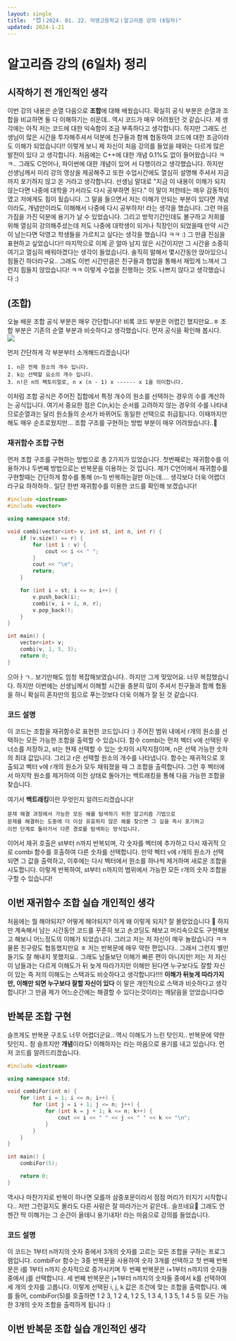 ```yaml
---
layout: single
title:  "😈ㅣ2024. 01. 22. 덕영고등학교ㅣ알고리즘 강의 (6일차)"
updated: 2024-1-21
---
```


# 알고리즘 강의 (6일차) 정리

## 시작하기 전 개인적인 생각

이번 강의 내용은 순열 다음으로 **조합**에 대해 배웠습니다. 확실히 공식 부분은 순열과 조합을 비교하면 둘 다
이해하기는 쉬운데.. 역시 코드가 매우 어려웠던 것 같습니다. 제 생각에는 아직 저는 코드에 대한 익숙함이 조금 
부족하다고 생각합니다. 하지만 그래도 선생님이 많은 시간을 투자해주셔서 덕분에 친구들과 함께 협동하여 코드에
대한 조금이라도 이해가 되었습니다!! 이렇게 보니 제 자신이 처음 강의를 들었을 때와는 다르게 많은 발전이 있다
고 생각합니다. 처음에는 C++에 대한 개념 0.1%도 없이 들어왔습니다 ㅋㅋ.. 그래도 C언어나, 파이썬에 대한 개념이 있어
서 다행이라고 생각했습니다. 하지만 선생님께서 미리 강의 영상을 제공해주고 또한 수업시간에도 열심히 설명해 주셔서
지금까지 포기하지 않고 온 거라고 생각합니다. 선생님 말대로 "지금 이 내용이 이해가 되지 않는다면 나중에 대학을 가서라도 다시
공부하면 된다." 이 말이 저한테는 매우 감동적이였고 저에게도 힘이 됬습니다. 그 말을 들으면서 저는 이해가 안되는 부분이
있다면 개념이라도, 개념만이라도 이해해서 나중에 다시 공부하자! 라는 생각을 했습니다. 그런 마음가짐을 가진 덕분에
용기가 날 수 있었습니다. 그리고 방학기간인데도 불구하고 저희를 위해 열심히 강의해주셨는데 저도 나중에 대학생이 되거나
직장인이 되었을때 만약 시간이 남는다면 덕영고 학생들을 가르치고 싶다는 생각을 했습니다 ㅋㅋ :) 그 만큼 진심을
표현하고 싶었습니다!! 마지막으로  이제 곧 얼마 남지 않은 시간이지만 그 시간을 소중히 여기고 열심히 배워야겠다는
생각이 들었습니다. 솔직히 말해서 몇시간동안 앉아있으니 힘들긴 하더라구요.. 그래도 이번 시간만큼은 친구들과 
협업을 통해서 재밌게 느껴서 그런지 힘들지 않았습니다! ㅋㅋ 이렇게 수업을 진행하는 것도 나쁘지 않다고 생각했습니다 :)

## (조합)

오늘 배운 조합 공식 부분은 매우 간단합니다! 비록 코드 부분은 어렵긴 했지만요..ㅎ
조합 부분은 기존의 순열 부분과 비슷하다고 생각했습니다. 먼저 공식을 확인해 봅시다.
![](https://velog.velcdn.com/images/rladpwl0512/post/b5dcdb54-df6e-4b63-a1b6-f3648f8c5ce5/image.png)

먼저 간단하게 각 부분부터 소개해드리겠습니다!
```
1. n은 전체 원소의 개수 입니다.
2. k는 선택할 요소의 개수 입니다.
3. n!은 n의 팩토리얼로, n x (n - 1) x ------ x 1을 의미합니다. 
```
이처럼 조합 공식은 주어진 집합에서 특정 개수의 원소를 선택하는 경우의 수를 계산하는 공식입니다.
여기서 중요한 점은 C(n,k)는 순서를 고려하지 않는 경우의 수를 나타내므로순열과는 달리 원소들의 순서가 바뀌어도 동일한 선택으로 취급됩니다.
이때까지만 해도 매우 순조로웠지만... 조합 구조를 구현하는 방법 부분이 매우 어려웠습니다..🥹

### 재귀함수 조합 구현 

먼저 조합 구조를 구현하는 방법으로 총 2가지가 있었습니다.
첫번째로는 재귀함수를 이용하거나 두번째 방법으로는 반복문을 이용하는 것 입니다.
제가 C언어에서 재귀함수를 구현할때는 간단하게 함수를 통해 (n-1) 반복하는걸만 아는데.... 생각보다 더욱
어렵더라구요 하하하하.. 일단 한번 재귀함수를 이용한 코드를 확인해 보겠습니다!

```cpp
#include <iostream>
#include <vector>

using namespace std;

void combi(vector<int> v, int st, int n, int r) {
    if (v.size() == r) {
        for (int i : v) {
            cout << i << " ";
        }
        cout << "\n";
        return;
    }

    for (int i = st; i <= n; i++) {
        v.push_back(i); 
        combi(v, i + 1, n, r);   
        v.pop_back();       
    }
}

int main() {
    vector<int> v;
    combi(v, 1, 5, 3);
    return 0;
}
```
으아ㅏㄱ.. 보기만해도 엄청 복잡해보였습니다.. 하지만 그게 맞았어요. 너무 복잡했습니다. 
하지만 이번에는 선생님께서 이해할 시간을 충분히 많이 주셔서 친구들과 함께 협동을 하니
확실히 혼자만의 힘으로 푸는것보다 더욱 이해가 잘 된 것 같습니다. 

### 코드 설명

이 코드는 조합을 재귀함수로 표현한 코드입니다 :) 주어진 범위 내에서
r개의 원소를 선택하는 모든 가능한 조합을 출력할 수 있습니다. 함수 combi는 먼저 벡터 v에
선택된 우너소를 저장하고, st는 현재 선택할 수 있는 숫자의 시작지점이며, n은 선택 가능한 숫자의 최대 값입니다.
그리고 r은 선택할 원소의 개수를 나타냅니다. 함수는 재귀적으로 호출되고 벡터 v에 r개의 원소가 모두
채워졌을 때 그 조합을 출력합니다. 그런 후 벡터에서 마지막 원소를 제거하여 이전 상태로
돌아가는 백트래킹을 통해 다음 가능한 조합을 찾습니다. 

여기서 **백트래킹**이란 무엇인지 알려드리겠습니다!
```
문제 해결 과정에서 가능한 모든 해를 탐색하기 위한 알고리즘 기법으로
문제를 해결하는 도중에 더 이상 유효하지 않은 해를 찾으면 그 길을 즉시 포기하고
이전 단계로 돌아가서 다른 경로를 탐색하는 방식입니다.
```

이어서 재귀 호출은 st부터 n까지 반복되며, 각 숫자를 벡터에 추가하고 다시 재귀적
으로 combi 함수를 호출하여 다른 숫자를 선택합니다. 만약 벡터 v에 r개의 원소가 선택되면
그 값을 출력하고, 이후에는 다시 벡터에서 원소를 하나씩 제거하며 새로운 조합을 시도합니다.
이렇게 반복하여, st부터 n까지의 범위에서 가능한 모든 r개의 숫자 조합을 구할 수 있습니다!

##  이번 재귀함수 조합 실습 개인적인 생각

처음에는 뭘 해야되지? 어떻게 해야되지? 이게 왜 이렇게 되지?
잘 몰랐었습니다 🥹 하지만 계속해서 남는 시간동안 코드를 꾸준히 보고
손코딩도 해보고 머리속으로도 구현해보고 해보니 어느정도의 이해가 되었습니다.
그러고 저는 저 자신이 매우 놀랐습니다 ㅋㅋ 물론 친구랑도 협동했지만요 ㅎ
저는 반복문에 매우 약한 편입니다.. 그래서 그런지 별만들기도 잘 해내지 못했지요..
그래도 남들보단 이해가 빠른 편이 아니지만! 저는 저 자신이 남들과는 다르게 이해도가 뒤 늦게 따라가지만
이해만 된다면 누구보다도 잘할 자신이 있는 즉 저의 이해도는 스택과도 비슷하다고 생각합니다!!!!
**이해가 뒤늦게 따라가지만, 이해만 되면 누구보다 잘할 자신이 있다** 이 말은 개인적으로 스택과 비슷하다고 생각합니다!
그 만큼 제가 어느순간에는 해결할 수 있다는것이라는 깨닭음을 얻었습니다😍

## 반복문 조합 구현

슬프게도 반복문 구조도 너무 어렵더군요.. 역시 이해도가 느린 탓인지.. 반복문에 약한 탓인지.. 참 슬프지만
**개념**이라도! 이해하자는 라는 마음으로 용기를 내고 있습니다. 먼저 코드를 알려드리겠습니다.

```cpp
#include <iostream>

using namespace std;

void combiFor(int n) {
    for (int i = 1; i <= n; i++) {
        for (int j = i + 1; j <= n; j++) {
            for (int k = j + 1; k <= n; k++) {
                cout << i << " " << j << " " << k << "\n";
            }
        }
    }
}

int main() {
    combiFor(5);

    return 0;
}
```

역시나 마찬가지로 반복이 하나면 모를까 삼중포문이라서 점점 머리가 터지기 시작합니다.. 
저만 그런걸지도 몰라도 다른 사람은 잘 따라가는거 같은데.. 슬프네요🥹
그래도 언젠간 딱 이해가는 그 순간이 올테니 용기내자! 라는 마음으로 강의를 들었습니다.

### 코드 설명

이 코드는 1부터 n까지의 숫자 중에서 3개의 숫자를 고르는 모든 조합을 구하는 프로그램입니다. 
combiFor 함수는 3중 반복문을 사용하여 숫자 3개를 선택하고 첫 번째 반복문은 i를 1부터 
n까지 순차적으로 증가시키며 두 번째 반복문은 i+1부터 n까지의 숫자들 중에서 j를 선택합니다.
세 번째 반복문은 j+1부터 n까지의 숫자들 중에서 k를 선택하여 세 개의 숫자를 고릅니다. 
이렇게 선택된 i, j, k 값은 조건에 맞는 조합을 출력합니다. 예를 들어, combiFor(5)를 호출하면
1 2 3, 1 2 4, 1 2 5, 1 3 4, 1 3 5, 1 4 5 등 모든 가능한 3개의 숫자 조합을 출력하게 됩니다 :)

## 이번 반복문 조합 실습 개인적인 생각
